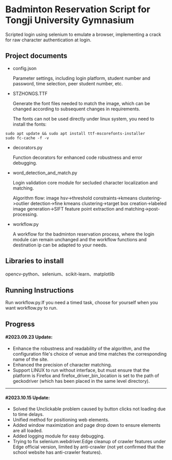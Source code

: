 # Badminton Reservation Script for Tongji University Gymnasium

Scripted login using selenium to emulate a browser, implementing a crack for raw character authentication at login.

## Project documents

* config.json

  Parameter settings, including login platform, student number and password, time selection, peer student number, etc.
* STZHONGS.TTF

  Generate the font files needed to match the image, which can be changed according to subsequent changes in requirements.

  The fonts can not be used directly under linux system, you need to install the fonts:

```
sudo apt update && sudo apt install ttf-mscorefonts-installer
sudo fc-cache -f -v
```

* decorators.py

  Function decorators for enhanced code robustness and error debugging.
* word_detection_and_match.py

  Login validation core module for secluded character localization and matching.

  Algorithm flow: image hsv->threshold constraints->kmeans clustering->outlier detection->fine kmeans clustering->target box creation->labeled image generation->SIFT feature point extraction and matching->post-processing.
* workflow.py

  A workflow for the badminton reservation process, where the login module can remain unchanged and the workflow functions and destination ip can be adapted to your needs.

## Libraries to install

opencv-python、selenium、scikit-learn、matplotlib

## Running Instructions

Run workflow.py.If you need a timed task, choose for yourself when you want workflow.py to run.

## Progress

#### #2023.09.23 Update:

* Enhance the robustness and readability of the algorithm, and the configuration file's choice of venue and time matches the corresponding name of the site.
* Enhanced the precision of character matching.
* Support LINUX to run without interface, but must ensure that the platform is Firefox and firefox_driver_bin_location is set to the path of geckodriver (which has been placed in the same level directory).

---

#### #2023.10.15 Update:

* Solved the Unclickable problem caused by button clicks not loading due to time delays.
* Unified method for positioning web elements.
* Added window maximization and page drop down to ensure elements are all loaded.
* Added logging module for easy debugging.
* Trying to fix selenium.webdriver.Edge cleanup of crawler features under Edge official version, limited by anti-crawler (not yet confirmed that the school website has anti-crawler features).
